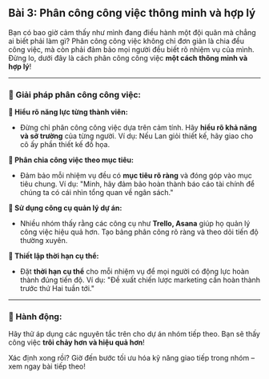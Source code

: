## Bài 3: Phân công công việc thông minh và hợp lý

Bạn có bao giờ cảm thấy như mình đang điều hành một đội quân mà chẳng ai biết phải làm gì? Phân công công việc không chỉ đơn giản là chia đều công việc, mà còn phải đảm bảo mọi người đều biết rõ nhiệm vụ của mình. Đừng lo, dưới đây là cách phân công công việc **một cách thông minh và hợp lý**!

---

### 📌 Giải pháp phân công công việc:

**🔹 Hiểu rõ năng lực từng thành viên:**
- Đừng chỉ phân công công việc dựa trên cảm tính. Hãy **hiểu rõ khả năng và sở trường** của từng người. Ví dụ: Nếu Lan giỏi thiết kế, hãy giao cho cô ấy phần thiết kế đồ họa.

**🔹 Phân chia công việc theo mục tiêu:**
- Đảm bảo mỗi nhiệm vụ đều có **mục tiêu rõ ràng** và đóng góp vào mục tiêu chung. Ví dụ: "Minh, hãy đảm bảo hoàn thành báo cáo tài chính để chúng ta có cái nhìn tổng quan về ngân sách."

**🔹 Sử dụng công cụ quản lý dự án:**
- Nhiều nhóm thấy rằng các công cụ như **Trello, Asana** giúp họ quản lý công việc hiệu quả hơn. Tạo bảng phân công rõ ràng và theo dõi tiến độ thường xuyên.

**🔹 Thiết lập thời hạn cụ thể:**
- Đặt **thời hạn cụ thể** cho mỗi nhiệm vụ để mọi người có động lực hoàn thành đúng tiến độ. Ví dụ: "Đề xuất chiến lược marketing cần hoàn thành trước thứ Hai tuần tới."

---

### 🚀 Hành động:

Hãy thử áp dụng các nguyên tắc trên cho dự án nhóm tiếp theo. Bạn sẽ thấy công việc **trôi chảy hơn và hiệu quả hơn**!

Xác định xong rồi? Giờ đến bước tối ưu hóa kỹ năng giao tiếp trong nhóm – xem ngay bài tiếp theo!